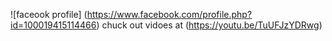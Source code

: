 ![faceook profile] (https://www.facebook.com/profile.php?id=100019415114466)
chuck out vidoes at (https://youtu.be/TuUFJzYDRwg)
